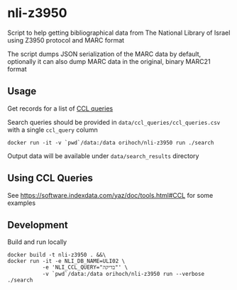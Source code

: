 # nli-z3950

Script to help getting bibliographical data from The National Library of Israel using Z3950 protocol and MARC format

The script dumps JSON serialization of the MARC data by default, optionally it can also dump MARC data in the original, binary MARC21 format


## Usage

Get records for a list of [CCL queries](https://software.indexdata.com/yaz/doc/tools.html#CCL)

Search queries should be provided in `data/ccl_queries/ccl_queries.csv` with a single `ccl_query` column

```
docker run -it -v `pwd`/data:/data orihoch/nli-z3950 run ./search
```

Output data will be available under `data/search_results` directory


## Using CCL Queries

See https://software.indexdata.com/yaz/doc/tools.html#CCL for some examples


## Development

Build and run locally

```
docker build -t nli-z3950 . &&\
docker run -it -e NLI_DB_NAME=ULI02 \
           -e 'NLI_CCL_QUERY="בדיקה"' \
           -v `pwd`/data:/data orihoch/nli-z3950 run --verbose ./search
```
